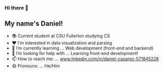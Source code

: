 ### Hi there 👋
## My name's Daniel! 
- :books: Current student at CSU Fullerton studying CS
- :heart: I'm interested in data visualization and parsing
- 🌱 I’m currently learning ...  Web development (front-end and backend)
- 🤔 I’m looking for help with ... Learning front-end development!
- 📫 How to reach me: ... www.linkedin.com/in/daniel-cazarez-571845228
- 😄 Pronouns: ... He/Him
